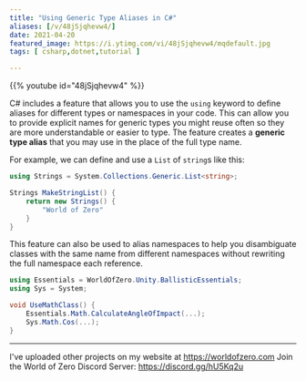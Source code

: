 ```yaml
---
title: "Using Generic Type Aliases in C#"
aliases: [/v/48jSjqhevw4/]
date: 2021-04-20
featured_image: https://i.ytimg.com/vi/48jSjqhevw4/mqdefault.jpg
tags: [ csharp,dotnet,tutorial ]

---
```


{{% youtube id="48jSjqhevw4" %}}

C# includes a feature that allows you to use the `using` keyword to define aliases for different types or namespaces in your code. This can allow you to provide explicit names for generic types you might reuse often so they are more understandable or easier to type. The feature creates a **generic type alias** that you may use in the place of the full type name.

For example, we can define and use a `List` of `string`s like this:

```csharp
using Strings = System.Collections.Generic.List<string>;

Strings MakeStringList() {
    return new Strings() {
        "World of Zero"
    }
}
```

This feature can also be used to alias namespaces to help you disambiguate classes with the same name from different namespaces without rewriting the full namespace each reference.

```csharp
using Essentials = WorldOfZero.Unity.BallisticEssentials;
using Sys = System;

void UseMathClass() {
    Essentials.Math.CalculateAngleOfImpact(...);
    Sys.Math.Cos(...);
}
```

***

I've uploaded other projects on my website at https://worldofzero.com
Join the World of Zero Discord Server: https://discord.gg/hU5Kq2u